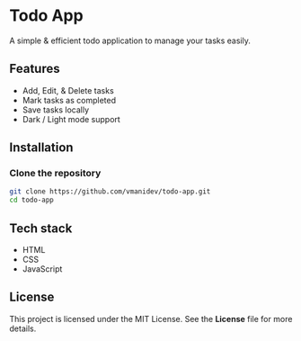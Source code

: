# Todo App

A simple & efficient todo application to manage your tasks easily. 

## Features

- Add, Edit, & Delete tasks
- Mark tasks as completed 
- Save tasks locally 
- Dark / Light mode support 

## Installation 

### Clone the repository 

```bash 
git clone https://github.com/vmanidev/todo-app.git
cd todo-app 
```

## Tech stack 

- HTML 
- CSS 
- JavaScript 

## License 

This project is licensed under the MIT License. See the **License** file for more details. 